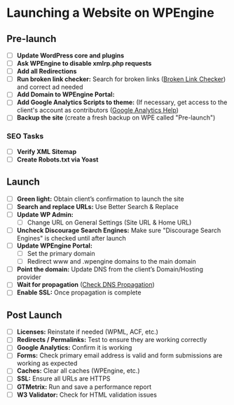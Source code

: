 
# Launching a Website on WPEngine

## Pre-launch
- [ ] **Update WordPress core and plugins**
- [ ] **Ask WPEngine to disable xmlrp.php requests**
- [ ] **Add all Redirections**
- [ ] **Run broken link checker:** Search for broken links ([Broken Link Checker](https://www.brokenlinkcheck.com/broken-links.php)) and correct ad needed
- [ ] **Add Domain to WPEngine Portal:** 
- [ ] **Add Google Analytics Scripts to theme:** (If necessary, get access to the client's account as contributors ([Google Analytics Help](https://support.google.com/analytics/answer/1009702?hl=en))
- [ ] **Backup the site** (create a fresh backup on WPE called "Pre-launch")

### SEO Tasks
- [ ] **Verify XML Sitemap**
- [ ] **Create Robots.txt via Yoast**

## Launch
- [ ] **Green light:** Obtain client’s confirmation to launch the site
- [ ] **Search and replace URLs:** Use Better Search & Replace
- [ ] **Update WP Admin:**
  - [ ] Change URL on General Settings (Site URL & Home URL)
- [ ] **Uncheck Discourage Search Engines:** Make sure "Discourage Search Engines" is checked until after launch
- [ ] **Update WPEngine Portal:**
  - [ ] Set the primary domain
  - [ ] Redirect www and .wpengine domains to the main domain
- [ ] **Point the domain:** Update DNS from the client’s Domain/Hosting provider
- [ ] **Wait for propagation** ([Check DNS Propagation](https://www.whatsmydns.net/))
- [ ] **Enable SSL:** Once propagation is complete

## Post Launch
- [ ] **Licenses:** Reinstate if needed (WPML, ACF, etc.)
- [ ] **Redirects / Permalinks:** Test to ensure they are working correctly
- [ ] **Google Analytics:** Confirm it is working
- [ ] **Forms:** Check primary email address is valid and form submissions are working as expected
- [ ] **Caches:** Clear all caches (WPEngine, etc.)
- [ ] **SSL:** Ensure all URLs are HTTPS
- [ ] **GTMetrix:** Run and save a performance report
- [ ] **W3 Validator:** Check for HTML validation issues
